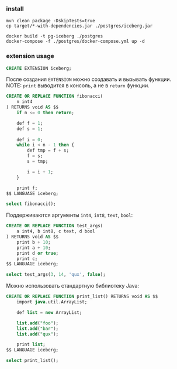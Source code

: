 ### install
```shell
mvn clean package -DskipTests=true
cp target/*-with-dependencies.jar ./postgres/iceberg.jar

docker build -t pg-iceberg ./postgres
docker-compose -f ./postgres/docker-compose.yml up -d
```

### extension usage
```sql
CREATE EXTENSION iceberg;
```
После создания `EXTENSION` можно создавать и вызывать функции. <br>
NOTE: `print` выводится в консоль, а не в `return` функции. 
```sql
CREATE OR REPLACE FUNCTION fibonacci(
    n int4
) RETURNS void AS $$
    if n <= 0 then return;

    def f = 1;
    def s = 1;
                
    def i = 0;
    while i < n - 1 then {
        def tmp = f + s;
        f = s;
        s = tmp;

        i = i + 1;
    }

    print f;
$$ LANGUAGE iceberg;

select fibonacci();
```
Поддерживаются аргументы `int4`, `int8`, `text`, `bool`:
```sql
CREATE OR REPLACE FUNCTION test_args(
    a int4, b int8, c text, d bool
) RETURNS void AS $$
    print b + 10;
    print a + 10;
    print d or true;
    print c;
$$ LANGUAGE iceberg;

select test_args(3, 14, 'qux', false);
```
Можно использовать стандартную библиотеку Java:
```sql
CREATE OR REPLACE FUNCTION print_list() RETURNS void AS $$
    import java.util.ArrayList;

    def list = new ArrayList;

    list.add("foo");
    list.add("bar");
    list.add("qux");

    print list;
$$ LANGUAGE iceberg;

select print_list();
```